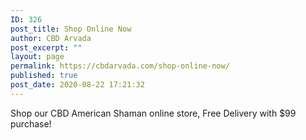 ```yaml
---
ID: 326
post_title: Shop Online Now
author: CBD Arvada
post_excerpt: ""
layout: page
permalink: https://cbdarvada.com/shop-online-now/
published: true
post_date: 2020-08-22 17:21:32
---
```

<!-- wp:paragraph -->
<p>Shop our CBD American Shaman online store, Free Delivery with $99 purchase!</p>
<!-- /wp:paragraph -->